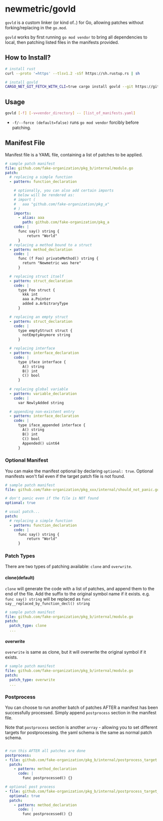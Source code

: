 # newmetric/govld

`govld` is a custom linker (or kind of..) for Go, allowing patches without forking/replacing in the `go.mod`.

`govld` works by first running `go mod vendor` to bring all dependencies to local, then patching listed files in the manifests provided.

## How to Install?

```bash
# install rust
curl --proto '=https' --tlsv1.2 -sSf https://sh.rustup.rs | sh

# install govld
CARGO_NET_GIT_FETCH_WITH_CLI=true cargo install govld --git https://github.com/newmetric/govld
```

## Usage

```bash
govld [-f] [-v=vendor_directory] -- [list_of_manifests.yaml]
```

- `-f/--force (default=false)` runs `go mod vendor` forcibly before patching.

## Manifest File

Manifest file is a YAML file, containing a list of patches to be applied.

```yaml
# sample patch manifest
file: github.com/fake-organization/pkg_b/internal/module.go
patch:
  # replacing a simple function
  - pattern: function_declaration

    # optionally, you can also add certain imports
    # below will be rendered as:
    # import (
    #   aaa "github.com/fake-organization/pkg_a"
    # )
    imports:
      - alias: aaa
        path: github.com/fake-organization/pkg_a
    code: |
      func say() string {
          return "World"
      }
  # replacing a method bound to a struct
  - pattern: method_declaration
    code: |
      func (f Foo) privateMethod() string {
        return "Newmetric was here"
      }

  # replacing struct itself
  - pattern: struct_declaration
    code: |
      type Foo struct {
        kkk int
        aaa a.Pointer
        added a.ArbitraryType
      }

  # replacing an empty struct
  - pattern: struct_declaration
    code: |
      type emptyStruct struct {
        notEmptyAnymore string
      }

  # replacing interface
  - pattern: interface_declaration
    code: |
      type iface interface {
        A() string
        B() int
        C() bool
      }
      
  # replacing global variable
  - pattern: variable_declaration
    code: |
      var NewlyAdded string

  # appending non-existent entry
  - pattern: interface_declaration
    code: |
      type iface_appended interface {
        A() string
        B() int
        C() bool
        Appended() uint64
      }
```

### Optional Manifest

You can make the manifest optional by declaring `optional: true`. Optional manifests won't fail even if the target patch file is not found.

```yaml
# sample patch manifest
file: github.com/fake-organization/pkg_xxx/internal/should_not_panic.go

# don't panic even if the file is NOT found
optional: true

# usual patch...
patch:
  # replacing a simple function
  - pattern: function_declaration
    code: |
      func say() string {
          return "World"
      }


```

### Patch Types

There are two types of patching available: `clone` and `overwrite`.

#### clone(default)

`clone` will generate the code with a list of patches, and append them to the end of the file.
Add the suffix to the original symbol name if it exists.
e.g. `func say() string` will be replaced as `func say__replaced_by_function_decl() string`

```yaml
# sample patch manifest
file: github.com/fake-organization/pkg_b/internal/module.go
patch:
  patch_type: clone
  ...
```

#### overwrite

`overwrite` is same as clone, but it will overwrite the original symbol if it exists.

```yaml
# sample patch manifest
file: github.com/fake-organization/pkg_b/internal/module.go
patch:
  patch_type: overwrite
  ...
```


### Postprocess

You can choose to run another batch of patches AFTER a manifest has been successfully processed. Simply append `postprocess` section in the manifest file.

Note that `postprocess` section is another `array` - allowing you to set different targets for postprocessing. the yaml schema is the same as normal patch schema.

```yaml

# run this AFTER all patches are done
postprocess:
- file: github.com/fake-organization/pkg_b/internal/postprocess_target.go
  patch:
    - pattern: method_declaration
      code: |
        func postprocessed() {}

# optional post process
- file: github.com/fake-organization/pkg_b/internal/postprocess_target_xx.go
  optional: true
  patch:
    - pattern: method_declaration
      code: |
        func postprocessed() {}
```



